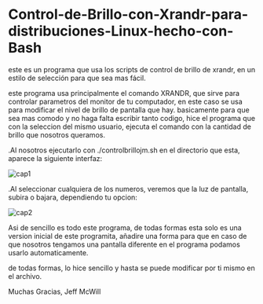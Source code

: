 # Control-de-Brillo-con-Xrandr-para-distribuciones-Linux-hecho-con-Bash
este es un programa que usa los scripts de control de brillo de xrandr, en un estilo de selección para que sea mas fácil.

este programa usa principalmente el comando XRANDR, que sirve para controlar parametros del monitor de tu computador, en este caso se usa
para modificar el nivel de brillo de pantalla que hay. basicamente para que sea mas comodo y no haga falta escribir tanto codigo, hice el
programa que con la seleccion del mismo usuario, ejecuta el comando con la cantidad de brillo que nosotros queramos.

.Al nosotros ejecutarlo con ./controlbrillojm.sh en el directorio que esta, aparece la siguiente interfaz:

![cap1](https://user-images.githubusercontent.com/111131531/204118775-ef03a2a2-2214-47bb-b50e-7f8c59a9db25.png)

.Al seleccionar cualquiera de los numeros, veremos que la luz de pantalla, subira o bajara, dependiendo tu opcion:

![cap2](https://user-images.githubusercontent.com/111131531/204118826-ab4c872e-0c32-42d5-8560-b262c450d31f.png)

Asi de sencillo es todo este programa, de todas formas esta solo es una version inicial de este programita, añadire una forma para que en caso
de que nosotros tengamos una pantalla diferente en el programa podamos usarlo automaticamente.

de todas formas, lo hice sencillo y hasta se puede modificar por ti mismo en el archivo.

Muchas Gracias, Jeff McWill

